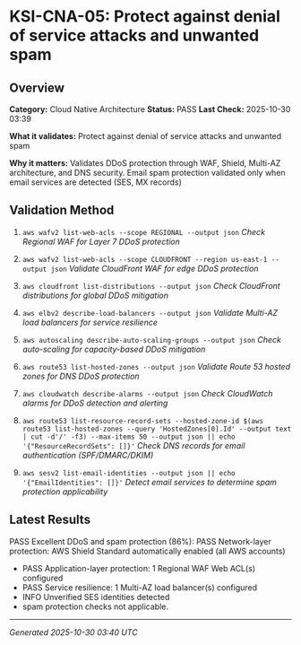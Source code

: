 # KSI-CNA-05: Protect against denial of service attacks and unwanted spam

## Overview

**Category:** Cloud Native Architecture
**Status:** PASS
**Last Check:** 2025-10-30 03:39

**What it validates:** Protect against denial of service attacks and unwanted spam

**Why it matters:** Validates DDoS protection through WAF, Shield, Multi-AZ architecture, and DNS security. Email spam protection validated only when email services are detected (SES, MX records)

## Validation Method

1. `aws wafv2 list-web-acls --scope REGIONAL --output json`
   *Check Regional WAF for Layer 7 DDoS protection*

2. `aws wafv2 list-web-acls --scope CLOUDFRONT --region us-east-1 --output json`
   *Validate CloudFront WAF for edge DDoS protection*

3. `aws cloudfront list-distributions --output json`
   *Check CloudFront distributions for global DDoS mitigation*

4. `aws elbv2 describe-load-balancers --output json`
   *Validate Multi-AZ load balancers for service resilience*

5. `aws autoscaling describe-auto-scaling-groups --output json`
   *Check auto-scaling for capacity-based DDoS mitigation*

6. `aws route53 list-hosted-zones --output json`
   *Validate Route 53 hosted zones for DNS DDoS protection*

7. `aws cloudwatch describe-alarms --output json`
   *Check CloudWatch alarms for DDoS detection and alerting*

8. `aws route53 list-resource-record-sets --hosted-zone-id $(aws route53 list-hosted-zones --query 'HostedZones[0].Id' --output text | cut -d'/' -f3) --max-items 50 --output json || echo '{"ResourceRecordSets": []}'`
   *Check DNS records for email authentication (SPF/DMARC/DKIM)*

9. `aws sesv2 list-email-identities --output json || echo '{"EmailIdentities": []}'`
   *Detect email services to determine spam protection applicability*

## Latest Results

PASS Excellent DDoS and spam protection (86%): PASS Network-layer protection: AWS Shield Standard automatically enabled (all AWS accounts)
- PASS Application-layer protection: 1 Regional WAF Web ACL(s) configured
- PASS Service resilience: 1 Multi-AZ load balancer(s) configured
- INFO Unverified SES identities detected
- spam protection checks not applicable.

---
*Generated 2025-10-30 03:40 UTC*